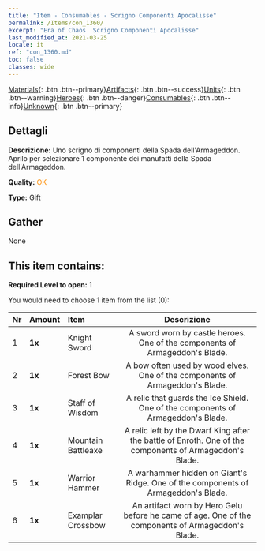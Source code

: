 ```yaml
---
title: "Item - Consumables - Scrigno Componenti Apocalisse"
permalink: /Items/con_1360/
excerpt: "Era of Chaos  Scrigno Componenti Apocalisse"
last_modified_at: 2021-03-25
locale: it
ref: "con_1360.md"
toc: false
classes: wide
---
```

 [Materials](/it/Items/){: .btn .btn--primary}[Artifacts](/it/Items/Artifacts/){: .btn .btn--success}[Units](/it/Items/Units/){: .btn .btn--warning}[Heroes](/it/Items/Heroes/){: .btn .btn--danger}[Consumables](/it/Items/Consumables/){: .btn .btn--info}[Unknown](/it/Items/Unknown/){: .btn .btn--primary}

## Dettagli
 **Descrizione:** Uno scrigno di componenti della Spada dell'Armageddon. Aprilo per selezionare 1 componente dei manufatti della Spada dell'Armageddon.

 **Quality:** <span style="color: #FF8C00">OK</span>

 **Type:** Gift

## Gather

  None

## This item contains:

 **Required Level to open:** 1

 You would need to choose 1 item from the list (0):

  | Nr | Amount |     Item    | Descrizione |
  |:---|:-------|:------------|:-----------:|
  | 1 |  **1x** | Knight Sword | A sword worn by castle heroes. One of the components of Armageddon's Blade.  | 
  | 2 |  **1x** | Forest Bow | A bow often used by wood elves. One of the components of Armageddon's Blade.  | 
  | 3 |  **1x** | Staff of Wisdom | A relic that guards the Ice Shield. One of the components of Armageddon's Blade.  | 
  | 4 |  **1x** | Mountain Battleaxe | A relic left by the Dwarf King after the battle of Enroth. One of the components of Armageddon's Blade.  | 
  | 5 |  **1x** | Warrior Hammer | A warhammer hidden on Giant's Ridge. One of the components of Armageddon's Blade.  | 
  | 6 |  **1x** | Examplar Crossbow | An artifact worn by Hero Gelu before he came of age. One of the components of Armageddon's Blade.  | 

